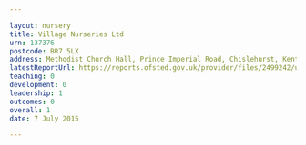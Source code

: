 ```yaml
---

layout: nursery
title: Village Nurseries Ltd
urn: 137376
postcode: BR7 5LX
address: Methodist Church Hall, Prince Imperial Road, Chislehurst, Kent, BR7 5LX
latestReportUrl: https://reports.ofsted.gov.uk/provider/files/2499242/urn/137376.pdf
teaching: 0
development: 0
leadership: 1
outcomes: 0
overall: 1
date: 7 July 2015

---
```

